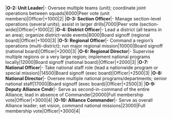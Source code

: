 |**O-2: Unit Leader**|- Oversee multiple teams (unit); coordinate joint operations between squads|6000|Peer vote (unit members)|Officer|+1000|2|
|**O-3: Section Officer**|- Manage section-level operations (several units); assist in larger drills|7000|Peer vote (section-wide)|Officer|+1000|2|
|**O-4: District Officer**|- Lead a district (all teams in an area); organize district-wide events|8000|Board signoff (regional board)|Officer|+1000|3|
|**O-5: Regional Officer**|- Command a region’s operations (multi-district); run major regional mission|10000|Board signoff (national board)|Officer|+2000|3|
|**O-6: Regional Director**|- Supervise multiple regions or a very large region; implement national programs locally|12000|Board signoff (national board)|Officer|+2000|3|
|**O-7: National Officer**|- Take national staff role (lead a nationwide program or special mission)|14500|Board signoff (exec board)|Officer|+2500|3|
|**O-8: National Director**|- Oversee multiple national programs/departments; senior national staff|17000|Board signoff (exec board)|Officer|+2500|3|
|**O-9: Deputy Alliance Cmdr**|- Serve as second-in-command of the entire Alliance; lead in absence of Commander|20000|Full membership vote|Officer|+3000|4|
|**O-10: Alliance Commander**|- Serve as overall Alliance leader; set vision, command national missions|23000|Full membership vote|Officer|+3000|4|